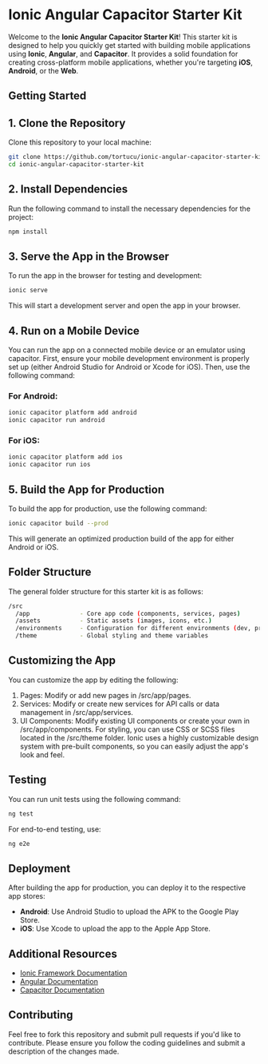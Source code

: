 # Ionic Angular Capacitor Starter Kit

Welcome to the **Ionic Angular Capacitor Starter Kit**! This starter kit is designed to help you quickly get started with building mobile applications using **Ionic**, **Angular**, and **Capacitor**. It provides a solid foundation for creating cross-platform mobile applications, whether you're targeting **iOS**, **Android**, or the **Web**.

## Getting Started
## 1. Clone the Repository
Clone this repository to your local machine:
```bash
git clone https://github.com/tortucu/ionic-angular-capacitor-starter-kit.git
cd ionic-angular-capacitor-starter-kit
```
## 2. Install Dependencies
Run the following command to install the necessary dependencies for the project:
```bash
npm install
```
## 3. Serve the App in the Browser
To run the app in the browser for testing and development:
```bash
ionic serve
```
This will start a development server and open the app in your browser.
## 4. Run on a Mobile Device
You can run the app on a connected mobile device or an emulator using capacitor. First, ensure your mobile development environment is properly set up (either Android Studio for Android or Xcode for iOS). Then, use the following command:
### For Android:
```bash
ionic capacitor platform add android
ionic capacitor run android
```
### For iOS:
```bash
ionic capacitor platform add ios
ionic capacitor run ios
```
## 5. Build the App for Production
To build the app for production, use the following command:
```bash
ionic capacitor build --prod
```
This will generate an optimized production build of the app for either Android or iOS.
## Folder Structure
The general folder structure for this starter kit is as follows:
```bash
/src
  /app              - Core app code (components, services, pages)
  /assets           - Static assets (images, icons, etc.)
  /environments     - Configuration for different environments (dev, prod)
  /theme            - Global styling and theme variables
```
## Customizing the App
You can customize the app by editing the following:
1. Pages: Modify or add new pages in /src/app/pages.
2. Services: Modify or create new services for API calls or data management in /src/app/services.
3. UI Components: Modify existing UI components or create your own in /src/app/components.
For styling, you can use CSS or SCSS files located in the /src/theme folder. Ionic uses a highly customizable design system with pre-built components, so you can easily adjust the app's look and feel.

## Testing
You can run unit tests using the following command:
```bash
ng test
```
For end-to-end testing, use:
```bash
ng e2e
```
## Deployment
After building the app for production, you can deploy it to the respective app stores:
- **Android**: Use Android Studio to upload the APK to the Google Play Store.
- **iOS**: Use Xcode to upload the app to the Apple App Store.

## Additional Resources
- <a href="https://ionicframework.com/docs">Ionic Framework Documentation</a>
- <a href="https://angular.dev/overview">Angular Documentation</a>
- <a href="https://capacitorjs.com/docs">Capacitor Documentation</a>
## Contributing
Feel free to fork this repository and submit pull requests if you'd like to contribute. Please ensure you follow the coding guidelines and submit a description of the changes made.


